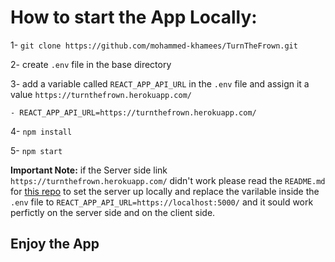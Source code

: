 # How to start the App Locally:

1- `git clone https://github.com/mohammed-khamees/TurnTheFrown.git`

2- create `.env` file in the base directory

3- add a variable called `REACT_APP_API_URL` in the `.env` file and assign it a value `https://turnthefrown.herokuapp.com/`

    - REACT_APP_API_URL=https://turnthefrown.herokuapp.com/

4- `npm install`

5- `npm start`

**Important Note:** if the Server side link `https://turnthefrown.herokuapp.com/` didn't work please read the `README.md` for [this repo](https://github.com/mohammed-khamees/TurnTheFrownBack) to set the server up locally and replace the varilable inside the `.env` file to `REACT_APP_API_URL=https://localhost:5000/` and it sould work perfictly on the server side and on the client side.

## Enjoy the App
